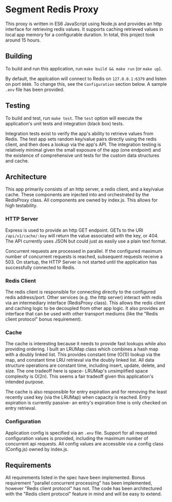 # Segment Redis Proxy

This proxy is written in ES6 JavaScript using Node.js and provides an http interface for retrieving redis values. It supports caching retrieved values in local app memory for a configurable duration. In total, this project took around 15 hours.

## Building

To build and run this application, run `make build && make run` (or `make up`).

By default, the applcation will connect to Redis on `127.0.0.1:6379` and listen on port `8080`. To change this, see the `Configuration` section below. A sample `.env` file has been provided.

## Testing

To build and test, run `make test`. The `test` option will execute the application's unit tests and integration (black box) tests.

Integration tests exist to verify the app's ability to retrieve values from Redis. The test app sets random key/value pairs directly using the redis client, and then does a lookup via the app's API. The integration testing is relatively minimal given the small exposure of the app (one endpoint) and the existence of comprehensive unit tests for the custom data structures and cache.

## Architecture

This app primarily consists of an http server, a redis client, and a key/value cache. These components are injected into and orchestrated by the RedisProxy class. All components are owned by index.js. This allows for high testability.

### HTTP Server

Express is used to provide an http GET endpoint. GETs to the URI `/api/v1/cache/:key` will return the value associated with the key, or 404. The API currently uses JSON but could just as easily use a plain text format.

Concurrent requests are processed in parallel. If the configured maximum number of concurrent requests is reached, subsequent requests receive a 503. On startup, the HTTP Server is not started until the application has successfully connected to Redis.

### Redis Client

The redis client is responsible for connecting directly to the configured redis address/port. Other services (e.g. the http server) interact with redis via an intermediary interface (RedisProxy class). This allows the redis client and caching logic to be decoupled from other app logic. It also provides an interface that can be used with other transport mediums (like the "Redis client protocol" bonus requirement).

### Cache

The cache is interesting because it needs to provide fast lookups while also providing ordering. I built an LRUMap class which combines a hash map with a doubly linked list. This provides constant time (O(1)) lookup via the map, and constant time LRU retrieval via the doubly linked list. All data structure operations are constant time, including insert, update, delete, and size. The one tradeoff here is space- LRUMap's unsimplified space complexity is O(2n). This seems a fair tradeoff given this application's intended purpose.

The cache is also responsible for entry expiration and for removing the least recently used key (via the LRUMap) when capacity is reached. Entry expiration is currently passive- an entry's expiration time is only checked on entry retrieval.

### Configuration

Application config is specified via an `.env` file. Support for all requested configuration values is provided, including the maximum number of concurrent api requests. All config values are accessible via a config class (Config.js) owned by index.js.

## Requirements

All requirements listed in the spec have been implemented. Bonus requirement "parallel concurrent processing" has been implemented, however "Redis client protocol" has not. The code has been architectured with the "Redis client protocol" feature in mind and will be easy to extend.
